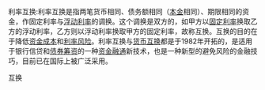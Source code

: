 利率互换:利率互换是指两笔货币相同、债务额相同（[本金](https://baike.baidu.com/item/%E6%9C%AC%E9%87%91?fromModule=lemma_inlink)相同）、期限相同的资金，作固定利率与[浮动利率](https://baike.baidu.com/item/%E6%B5%AE%E5%8A%A8%E5%88%A9%E7%8E%87?fromModule=lemma_inlink)的调换。这个调换是双方的，如甲方以[固定利率](https://baike.baidu.com/item/%E5%9B%BA%E5%AE%9A%E5%88%A9%E7%8E%87?fromModule=lemma_inlink)换取乙方的浮动利率，乙方则以浮动利率换取甲方的固定利率，故称互换。互换的目的在于降低[资金成本](https://baike.baidu.com/item/%E8%B5%84%E9%87%91%E6%88%90%E6%9C%AC?fromModule=lemma_inlink)和[利率风险](https://baike.baidu.com/item/%E5%88%A9%E7%8E%87%E9%A3%8E%E9%99%A9?fromModule=lemma_inlink)。利率互换与[货币互换](https://baike.baidu.com/item/%E8%B4%A7%E5%B8%81%E4%BA%92%E6%8D%A2?fromModule=lemma_inlink)都是于1982年开拓的，是适用于银行信贷和[债券筹资](https://baike.baidu.com/item/%E5%80%BA%E5%88%B8%E7%AD%B9%E8%B5%84?fromModule=lemma_inlink)的一种[资金融通](https://baike.baidu.com/item/%E8%B5%84%E9%87%91%E8%9E%8D%E9%80%9A?fromModule=lemma_inlink)新技术，也是一种新型的避免风险的金融技巧，目前已在国际上被广泛采用。

 互换
